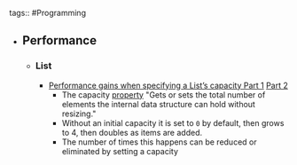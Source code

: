 tags:: #Programming

- ## Performance
	- ### List<T>
		- [Performance gains when specifying a List’s capacity Part 1](https://intodot.net/performance-gains-when-specifying-a-lists-capacity/) [Part 2](https://intodot.net/performance-gains-when-specifying-a-lists-capacity-part-2/)
			- The capacity [property](https://learn.microsoft.com/en-us/dotnet/api/system.collections.generic.list-1.capacity?view=net-6.0) "Gets or sets the total number of elements the internal data structure can hold without resizing."
			- Without an initial capacity it is set to `0` by default, then grows to 4, then doubles as items are added.
			- The number of times this happens can be reduced or eliminated by setting a capacity